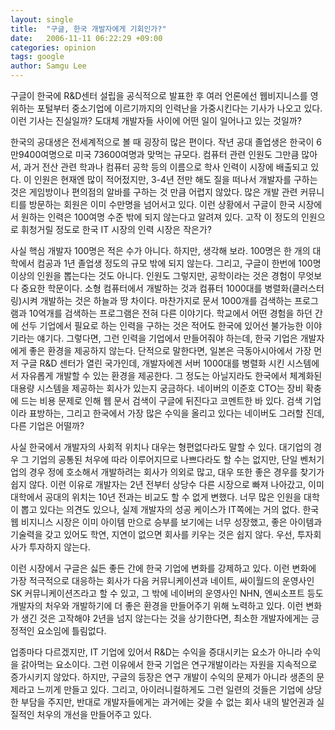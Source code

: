 ```yaml
---
layout: single
title:  "구글, 한국 개발자에게 기회인가?"
date:   2006-11-11 06:22:29 +09:00
categories: opinion
tags: google
author: Samgu Lee
---
```

구글이 한국에 R&#038;D센터 설립을 공식적으로 발표한 후 여러 언론에선 웹비지니스를 영위하는 포털부터 중소기업에 이르기까지의 인력난을 가중시킨다는 기사가 나오고 있다. 이런 기사는 진실일까? 도대체 개발자들 사이에 어떤 일이 일어나고 있는 것일까?

한국의 공대생은 전세계적으로 볼 때 굉장히 많은 편이다. 작년 공대 졸업생은 한국이 6만9400여명으로 미국 73600여명과 맞먹는 규모다. 컴퓨터 관련 인원도 그만큼 많아서, 과거 전산 관련 학과나 컴퓨터 공학 등의 이름으로 학사 인력이 시장에 배출되고 있다. 이 인원은 현재엔 많이 적어젔지만, 3-4년 전만 해도 질을 떠나서 개발자를 구하는 것은 게임방이나 편의점의 알바를 구하는 것 만큼 어렵지 않았다. 많은 개발 관련 커뮤니티를 방문하는 회원은 이미 수만명을 넘어서고 있다. 이런 상황에서 구글이 한국 시장에서 원하는 인력은 100여명 수준 밖에 되지 않는다고 알려져 있다. 고작 이 정도의 인원으로 휘청거릴 정도로 한국 IT 시장의 인력 시장은 작은가?

사실 핵심 개발자 100명은 적은 수가 아니다. 하지만, 생각해 보라. 100명은 한 개의 대학에서 컴공과 1년 졸업생 정도의 규모 밖에 되지 않는다. 그리고, 구글이 한번에 100명 이상의 인원을 뽑는다는 것도 아니다. 인원도 그렇지만, 공학이라는 것은 경험이 무엇보다 중요한 학문이다. 소형 컴퓨터에서 개발하는 것과 컴퓨터 1000대를 병렬화(클러스터링)시켜 개발하는 것은 하늘과 땅 차이다. 마찬가지로 문서 1000개를 검색하는 프로그램과 10억개를 검색하는 프로그램은 전혀 다른 이야기다. 학교에서 어떤 경험을 하던 간에 선두 기업에서 필요로 하는 인력을 구하는 것은 적어도 한국에 있어선 불가능한 이야기라는 얘기다. 그렇다면, 그런 인력을 기업에서 만들어줘야 하는데, 한국 기업은 개발자에게 좋은 환경을 제공하지 않는다. 단적으로 말한다면, 일본은 극동아시아에서 가장 먼저 구글 R&#038;D 센터가 열린 국가인데, 개발자에겐 서버 1000대를 병렬화 시킨 시스템에서 자유롭게 개발할 수 있는 환경을 제공한다. 그 정도는 아닐지라도 한국에서 체계화된 대용량 시스템을 제공하는 회사가 있는지 궁금하다. 네이버의 이준호 CTO는 장비 확충에 드는 비용 문제로 인해 웹 문서 검색이 구글에 뒤진다고 코멘트한 바 있다. 검색 기업이라 표방하는, 그리고 한국에서 가장 많은 수익을 올리고 있다는 네이버도 그러할 진데, 다른 기업은 어떨까?

사실 한국에서 개발자의 사회적 위치나 대우는 형편없다라도 말할 수 있다. 대기업의 경우 그 기업의 공통된 처우에 따라 이루어지므로 나쁘다라도 할 수는 없지만, 단일 벤처기업의 경우 정에 호소해서 개발하려는 회사가 의외로 많고, 대우 또한 좋은 경우를 찾기가 쉽지 않다. 이런 이유로 개발자는 2년 전부터 상당수 다른 시장으로 빠져 나아갔고, 이미 대학에서 공대의 위치는 10년 전과는 비교도 할 수 없게 변했다. 너무 많은 인원을 대학이 뽑고 있다는 의견도 있으나, 실제 개발자의 성공 케이스가 IT쪽에는 거의 없다. 한국 웹 비지니스 시장은 이미 아이템 만으로 승부를 보기에는 너무 성장했고, 좋은 아이템과 기술력을 갖고 있어도 학연, 지연이 없으면 회사를 키우는 것은 쉽지 않다. 우선, 투자회사가 투자하지 않는다.

이런 시장에서 구글은 싫든 좋든 간에 한국 기업에 변화를 강제하고 있다. 이런 변화에 가장 적극적으로 대응하는 회사가 다음 커뮤니케이션과 네이트, 싸이월드의 운영사인 SK 커뮤니케이션즈라고 할 수 있고, 그 밖에 네이버의 운영사인 NHN, 엔씨소프트 등도 개발자의 처우와 개발하기에 더 좋은 환경을 만들어주기 위해 노력하고 있다. 이런 변화가 생긴 것은 고작해야 2년을 넘지 않는다는 것을 상기한다면, 최소한 개발자에게는 긍정적인 요소임에 틀림없다.

업종마다 다르겠지만, IT 기업에 있어서 R&#038;D는 수익을 증대시키는 요소가 아니라 수익을 갉아먹는 요소이다. 그런 이유에서 한국 기업은 연구개발이라는 자원을 지속적으로 증가시키지 않았다. 하지만, 구글의 등장은 연구 개발이 수익의 문제가 아니라 생존의 문제라고 느끼게 만들고 있다. 그리고, 아이러니컬하게도 그런 일련의 것들은 기업에 상당한 부담을 주지만, 반대로 개발자들에게는 과거에는 갖을 수 없는 회사 내의 발언권과 실질적인 처우의 개선을 만들어주고 있다.
